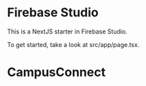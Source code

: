 # Firebase Studio

This is a NextJS starter in Firebase Studio.

To get started, take a look at src/app/page.tsx.
# CampusConnect
